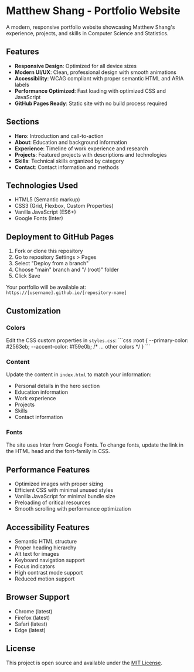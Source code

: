 # Matthew Shang - Portfolio Website

A modern, responsive portfolio website showcasing Matthew Shang's experience, projects, and skills in Computer Science and Statistics.

## Features

- **Responsive Design**: Optimized for all device sizes
- **Modern UI/UX**: Clean, professional design with smooth animations
- **Accessibility**: WCAG compliant with proper semantic HTML and ARIA labels
- **Performance Optimized**: Fast loading with optimized CSS and JavaScript
- **GitHub Pages Ready**: Static site with no build process required

## Sections

- **Hero**: Introduction and call-to-action
- **About**: Education and background information
- **Experience**: Timeline of work experience and research
- **Projects**: Featured projects with descriptions and technologies
- **Skills**: Technical skills organized by category
- **Contact**: Contact information and methods

## Technologies Used

- HTML5 (Semantic markup)
- CSS3 (Grid, Flexbox, Custom Properties)
- Vanilla JavaScript (ES6+)
- Google Fonts (Inter)

## Deployment to GitHub Pages

1. Fork or clone this repository
2. Go to repository Settings > Pages
3. Select "Deploy from a branch"
4. Choose "main" branch and "/ (root)" folder
5. Click Save

Your portfolio will be available at: `https://[username].github.io/[repository-name]`

## Customization

### Colors
Edit the CSS custom properties in `styles.css`:
\`\`\`css
:root {
    --primary-color: #2563eb;
    --accent-color: #f59e0b;
    /* ... other colors */
}
\`\`\`

### Content
Update the content in `index.html` to match your information:
- Personal details in the hero section
- Education information
- Work experience
- Projects
- Skills
- Contact information

### Fonts
The site uses Inter from Google Fonts. To change fonts, update the link in the HTML head and the font-family in CSS.

## Performance Features

- Optimized images with proper sizing
- Efficient CSS with minimal unused styles
- Vanilla JavaScript for minimal bundle size
- Preloading of critical resources
- Smooth scrolling with performance optimization

## Accessibility Features

- Semantic HTML structure
- Proper heading hierarchy
- Alt text for images
- Keyboard navigation support
- Focus indicators
- High contrast mode support
- Reduced motion support

## Browser Support

- Chrome (latest)
- Firefox (latest)
- Safari (latest)
- Edge (latest)

## License

This project is open source and available under the [MIT License](LICENSE).

